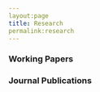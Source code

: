 ```yaml
---
layout:page
title: Research
permalink:research
---
```



### Working Papers


### Journal Publications
